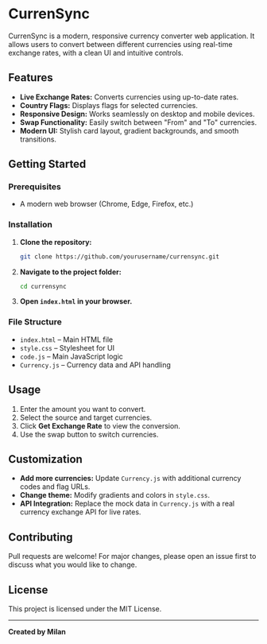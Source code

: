 # CurrenSync

CurrenSync is a modern, responsive currency converter web application. It allows users to convert between different currencies using real-time exchange rates, with a clean UI and intuitive controls.

## Features

- **Live Exchange Rates:** Converts currencies using up-to-date rates.
- **Country Flags:** Displays flags for selected currencies.
- **Responsive Design:** Works seamlessly on desktop and mobile devices.
- **Swap Functionality:** Easily switch between "From" and "To" currencies.
- **Modern UI:** Stylish card layout, gradient backgrounds, and smooth transitions.

## Getting Started

### Prerequisites

- A modern web browser (Chrome, Edge, Firefox, etc.)

### Installation

1. **Clone the repository:**
   ```sh
   git clone https://github.com/yourusername/currensync.git
   ```
2. **Navigate to the project folder:**
   ```sh
   cd currensync
   ```
3. **Open `index.html` in your browser.**

### File Structure

- `index.html` – Main HTML file
- `style.css` – Stylesheet for UI
- `code.js` – Main JavaScript logic
- `Currency.js` – Currency data and API handling

## Usage

1. Enter the amount you want to convert.
2. Select the source and target currencies.
3. Click **Get Exchange Rate** to view the conversion.
4. Use the swap button to switch currencies.

## Customization

- **Add more currencies:** Update `Currency.js` with additional currency codes and flag URLs.
- **Change theme:** Modify gradients and colors in `style.css`.
- **API Integration:** Replace the mock data in `Currency.js` with a real currency exchange API for live rates.

## Contributing

Pull requests are welcome! For major changes, please open an issue first to discuss what you would like to change.

## License

This project is licensed under the MIT License.

---

**Created by Milan**
